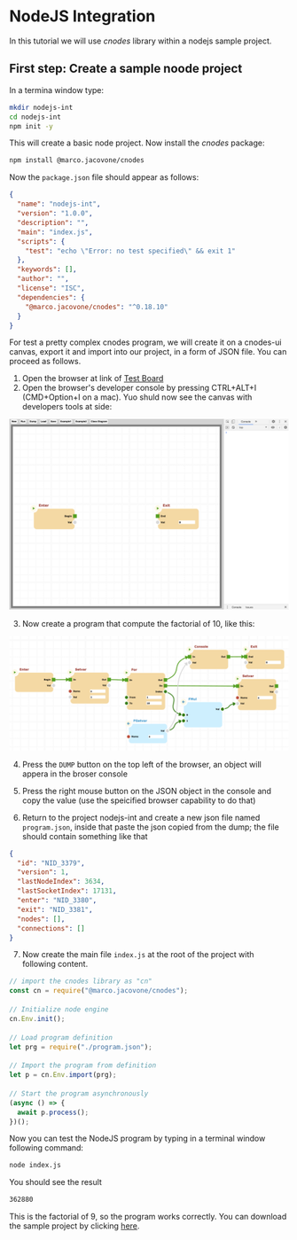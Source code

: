 # NodeJS Integration

In this tutorial we will use _cnodes_ library within a nodejs sample project.

## First step: Create a sample noode project

In a termina window type:

```bash
mkdir nodejs-int
cd nodejs-int
npm init -y
```

This will create a basic node project. Now install the _cnodes_ package:

```bash
npm install @marco.jacovone/cnodes
```

Now the `package.json` file should appear as follows:

```json
{
  "name": "nodejs-int",
  "version": "1.0.0",
  "description": "",
  "main": "index.js",
  "scripts": {
    "test": "echo \"Error: no test specified\" && exit 1"
  },
  "keywords": [],
  "author": "",
  "license": "ISC",
  "dependencies": {
    "@marco.jacovone/cnodes": "^0.18.10"
  }
}
```

For test a pretty complex cnodes program, we will create it on a cnodes-ui canvas, export it and import into our project, in a form of JSON file. You can proceed as follows.

1. Open the browser at link of [Test Board](https://unpkg.com/@marco.jacovone/cnodes-ui/dist/index.html)
2. Open the browser's developer console by pressing CTRL+ALT+I (CMD+Option+I on a mac). Yuo shuld now see the canvas with developers tools at side:

![BrowserCanvas](./images/nodejs-int-1.png)

3. Now create a program that compute the factorial of 10, like this:

![Program](./images/nodejs-int-2.png)

4. Press the `DUMP` button on the top left of the browser, an object will appera in the broser console

5. Press the right mouse button on the JSON object in the console and copy the value (use the speicified browser capability to do that)

6. Return to the project nodejs-int and create a new json file named `program.json`, inside that paste the json copied from the dump; the file should contain something like that

```json
{
  "id": "NID_3379",
  "version": 1,
  "lastNodeIndex": 3634,
  "lastSocketIndex": 17131,
  "enter": "NID_3380",
  "exit": "NID_3381",
  "nodes": [],
  "connections": []
}
```

7. Now create the main file `index.js` at the root of the project with following content.

```js
// import the cnodes library as "cn"
const cn = require("@marco.jacovone/cnodes");

// Initialize node engine
cn.Env.init();

// Load program definition
let prg = require("./program.json");

// Import the program from definition
let p = cn.Env.import(prg);

// Start the program asynchronously
(async () => {
  await p.process();
})();
```

Now you can test the NodeJS program by typing in a terminal window following command:

```bash
node index.js
```

You should see the result

```bash
362880
```

This is the factorial of 9, so the program works correctly.
You can download the sample project by clicking [here](./downloads/nodejs-int.zip).
